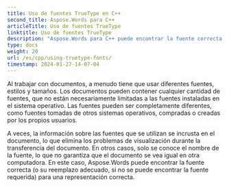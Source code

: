 ```yaml
---
title: Uso de fuentes TrueType en C++
second_title: Aspose.Words para C++
articleTitle: Uso de fuentes TrueType
linktitle: Uso de fuentes TrueType
description: "Aspose.Words para C++ puede encontrar la fuente correcta o su reemplazo adecuado para la representación correcta del documento. Esto garantiza que la diferencia entre el documento mostrado y el original sea mínima cuando no hay suficiente información sobre una fuente."
type: docs
weight: 20
url: /es/cpp/using-truetype-fonts/
timestamp: 2024-01-27-14-07-04
---
```


Al trabajar con documentos, a menudo tiene que usar diferentes fuentes, estilos y tamaños. Los documentos pueden contener cualquier cantidad de fuentes, que no están necesariamente limitadas a las fuentes instaladas en el sistema operativo. Las fuentes pueden ser completamente diferentes, como fuentes tomadas de otros sistemas operativos, compradas o creadas por los propios usuarios.

A veces, la información sobre las fuentes que se utilizan se incrusta en el documento, lo que elimina los problemas de visualización durante la transferencia del documento. En otros casos, solo se conoce el nombre de la fuente, lo que no garantiza que el documento se vea igual en otra computadora. En este caso, Aspose.Words puede encontrar la fuente correcta (o su reemplazo adecuado, si no se puede encontrar la fuente requerida) para una representación correcta.
